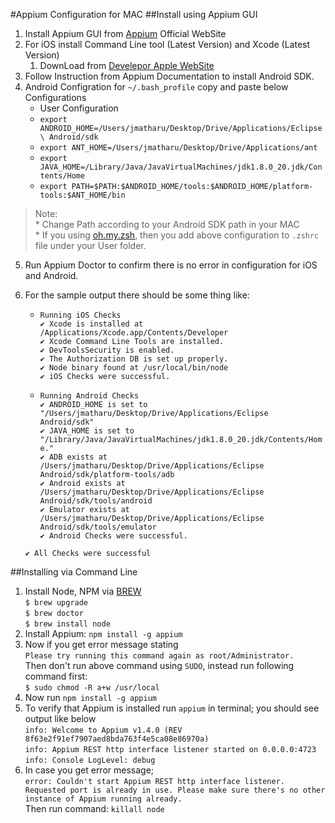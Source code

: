 #Appium Configuration for MAC
##Install using Appium GUI
1. Install Appium GUI from [Appium](http://appium.io) Official WebSite 
2. For iOS install Command Line tool (Latest Version) and Xcode (Latest Version)
    1. DownLoad from [Develepor Apple WebSite](https://developer.apple.com)
3. Follow Instruction from Appium Documentation to install Android SDK. 
4. Android Configration for `~/.bash_profile` copy and paste below Configurations
    * User Configuration
    * `export ANDROID_HOME=/Users/jmatharu/Desktop/Drive/Applications/Eclipse\ Android/sdk`
    * `export ANT_HOME=/Users/jmatharu/Desktop/Drive/Applications/ant`
    * `export JAVA_HOME=/Library/Java/JavaVirtualMachines/jdk1.8.0_20.jdk/Contents/Home`
    * `export PATH=$PATH:$ANDROID_HOME/tools:$ANDROID_HOME/platform-tools:$ANT_HOME/bin`
> Note:   
        * Change Path according to your Android SDK path in your MAC    
        * If you using [oh.my.zsh](http://ohmyz.sh), then you add above configuration to `.zshrc` file under your User folder. 
5. Run Appium Doctor to confirm there is no error in configuration for iOS and Android.
6. For the sample output there should be some thing like:    
    * `Running iOS Checks`    
    `✔ Xcode is installed at /Applications/Xcode.app/Contents/Developer`    
    `✔ Xcode Command Line Tools are installed.`    
    `✔ DevToolsSecurity is enabled.`    
    `✔ The Authorization DB is set up properly.`    
    `✔ Node binary found at /usr/local/bin/node`    
    `✔ iOS Checks were successful.`      
   
    * `Running Android Checks`    
    `✔ ANDROID_HOME is set to "/Users/jmatharu/Desktop/Drive/Applications/Eclipse Android/sdk"`    
    `✔ JAVA_HOME is set to "/Library/Java/JavaVirtualMachines/jdk1.8.0_20.jdk/Contents/Home."`    
    `✔ ADB exists at /Users/jmatharu/Desktop/Drive/Applications/Eclipse Android/sdk/platform-tools/adb`    
    `✔ Android exists at /Users/jmatharu/Desktop/Drive/Applications/Eclipse Android/sdk/tools/android`    
    `✔ Emulator exists at /Users/jmatharu/Desktop/Drive/Applications/Eclipse Android/sdk/tools/emulator`    
    `✔ Android Checks were successful.`      

    `✔ All Checks were successful`    

##Installing via Command Line
1. Install Node, NPM via [BREW](http://brew.sh)  
`$ brew upgrade`   
`$ brew doctor`   
`$ brew install node`  
2. Install Appium: `npm install -g appium`
3. Now if you get error message stating   
`Please try running this command again as root/Administrator.`    
Then don't run above command using `SUDO`, instead run following command first:   
`$ sudo chmod -R a+w /usr/local`
4. Now run `npm install -g appium`
5. To verify that Appium is installed run `appium` in terminal; you should see output like below   
`info: Welcome to Appium v1.4.0 (REV 8f63e2f91ef7907aed8bda763f4e5ca08e86970a)`    
`info: Appium REST http interface listener started on 0.0.0.0:4723`    
`info: Console LogLevel: debug`    
6. In case you get error message;    
`error: Couldn't start Appium REST http interface listener. Requested port is already in use. Please make sure there's no other instance of Appium running already.`   
Then run command:  `killall node`   
